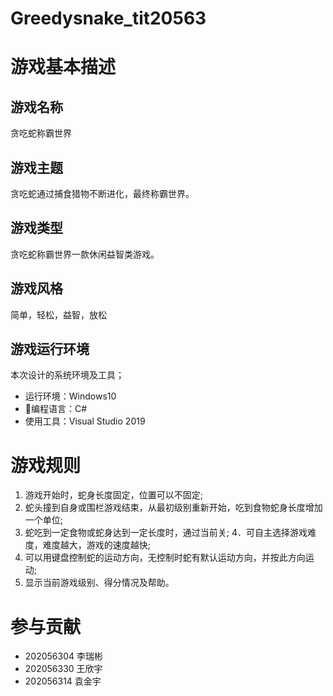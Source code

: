 # Greedysnake_tit20563
# 游戏基本描述
## 游戏名称
贪吃蛇称霸世界
## 游戏主题
贪吃蛇通过捕食猎物不断进化，最终称霸世界。
## 游戏类型
贪吃蛇称霸世界一款休闲益智类游戏。
## 游戏风格
简单，轻松，益智，放松
## 游戏运行环境
本次设计的系统环境及工具；
* 运行环境：Windows10
* 编程语言：C#
* 使用工具：Visual Studio 2019
# 游戏规则
1. 游戏开始时，蛇身长度固定，位置可以不固定;
2. 蛇头撞到自身或围栏游戏结束，从最初级别重新开始，吃到食物蛇身长度增加一个单位;
3. 蛇吃到一定食物或蛇身达到一定长度时，通过当前关;
4．可自主选择游戏难度，难度越大，游戏的速度越快;
5. 可以用键盘控制蛇的运动方向，无控制时蛇有默认运动方向，并按此方向运动;
6. 显示当前游戏级别、得分情况及帮助。
# 参与贡献
* 202056304 李瑞彬
* 202056330 王欣宇
* 202056314 袁金宇
